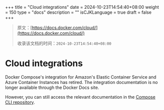 +++
title = "Cloud integrations"
date = 2024-10-23T14:54:40+08:00
weight = 150
type = "docs"
description = ""
isCJKLanguage = true
draft = false
+++

> 原文：[https://docs.docker.com/cloud/](https://docs.docker.com/cloud/)
>
> 收录该文档的时间：`2024-10-23T14:54:40+08:00`

# Cloud integrations

Docker Compose's integration for Amazon's Elastic Container Service and Azure Container Instances has retired. The integration documentation is no longer available through the Docker Docs site.

However, you can still access the relevant documentation in the [Compose CLI repository](https://github.com/docker/compose-cli/tree/main/docs).
